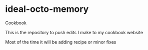# ideal-octo-memory
Cookbook 

This is the repository to push edits I make to my cookbook website

Most of the time it will be adding recipe or minor fixes
